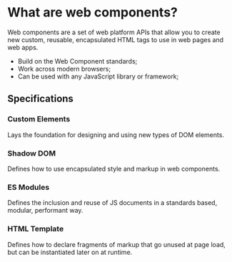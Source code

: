 # What are web components?

Web components are a set of web platform APIs that allow you to create new custom, reusable, encapsulated HTML tags to use in web pages and web apps. 

- Build on the Web Component standards;
- Work across modern browsers;
- Can be used with any JavaScript library or framework;

## Specifications

### Custom Elements
Lays the foundation for designing and using new types of DOM elements.

### Shadow DOM
Defines how to use encapsulated style and markup in web components.

### ES Modules
Defines the inclusion and reuse of JS documents in a standards based, modular, performant way.

### HTML Template
Defines how to declare fragments of markup that go unused at page load, but can be instantiated later on at runtime.
